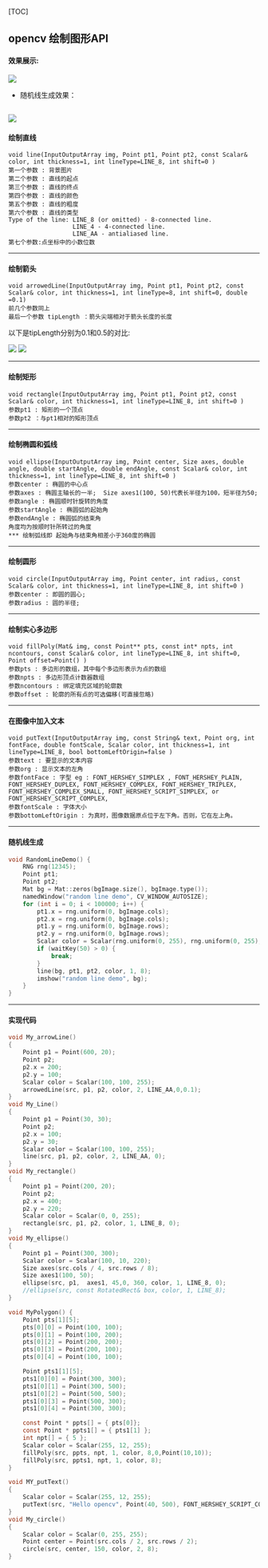 [TOC]
## opencv  绘制图形API
#### 效果展示:
![](https://upload-images.jianshu.io/upload_images/10460153-277e7031c9b7051c.png?imageMogr2/auto-orient/strip%7CimageView2/2/w/1240)

* 随机线生成效果：

![](https://upload-images.jianshu.io/upload_images/10460153-23172efc7e98370b.gif?imageMogr2/auto-orient/strip)
---

#### 绘制直线
```
void line(InputOutputArray img, Point pt1, Point pt2, const Scalar& color, int thickness=1, int lineType=LINE_8, int shift=0 )
第一个参数 : 背景图片
第二个参数 : 直线的起点
第三个参数 : 直线的终点
第四个参数 : 直线的颜色
第五个参数 : 直线的粗度
第六个参数 : 直线的类型
Type of the line: LINE_8 (or omitted) - 8-connected line.
                  LINE_4 - 4-connected line.
                  LINE_AA - antialiased line.
第七个参数:点坐标中的小数位数
```
---
#### 绘制箭头
```
void arrowedLine(InputOutputArray img, Point pt1, Point pt2, const Scalar& color, int thickness=1, int lineType=8, int shift=0, double =0.1)
前几个参数同上
最后一个参数 tipLength ：箭头尖端相对于箭头长度的长度
```
以下是tipLength分别为0.1和0.5的对比:

![](https://upload-images.jianshu.io/upload_images/10460153-7eaf7ada5e06c0eb.png?imageMogr2/auto-orient/strip%7CimageView2/2/w/1240)    ![](https://upload-images.jianshu.io/upload_images/10460153-48bf71730bfa527c.png?imageMogr2/auto-orient/strip%7CimageView2/2/w/1240)

---
#### 绘制矩形
```
void rectangle(InputOutputArray img, Point pt1, Point pt2, const Scalar& color, int thickness=1, int lineType=LINE_8, int shift=0 )
参数pt1 : 矩形的一个顶点
参数pt2 ：与pt1相对的矩形顶点
```
---
#### 绘制椭圆和弧线
```
void ellipse(InputOutputArray img, Point center, Size axes, double angle, double startAngle, double endAngle, const Scalar& color, int thickness=1, int lineType=LINE_8, int shift=0 )
参数center : 椭圆的中心点
参数axes : 椭圆主轴长的一半;  Size axes1(100, 50)代表长半径为100，短半径为50;
参数angle : 椭圆顺时针旋转的角度
参数startAngle : 椭圆弧的起始角
参数endAngle : 椭圆弧的结束角
角度均为按顺时针所转过的角度
*** 绘制弧线即 起始角与结束角相差小于360度的椭圆
```
---
#### 绘制圆形
```
void circle(InputOutputArray img, Point center, int radius, const Scalar& color, int thickness=1, int lineType=LINE_8, int shift=0 )
参数center : 即圆的圆心;
参数radius : 圆的半径;
```
---
#### 绘制实心多边形
```
void fillPoly(Mat& img, const Point** pts, const int* npts, int ncontours, const Scalar& color, int lineType=LINE_8, int shift=0, Point offset=Point() )
参数pts : 多边形的数组，其中每个多边形表示为点的数组
参数npts : 多边形顶点计数器数组
参数ncontours : 绑定填充区域的轮廓数
参数offset : 轮廓的所有点的可选偏移(可直接忽略)
```
---
#### 在图像中加入文本
```
void putText(InputOutputArray img, const String& text, Point org, int fontFace, double fontScale, Scalar color, int thickness=1, int lineType=LINE_8, bool bottomLeftOrigin=false )
参数text : 要显示的文本内容
参数org : 显示文本的左角
参数fontFace : 字型 eg : FONT_HERSHEY_SIMPLEX , FONT_HERSHEY_PLAIN, FONT_HERSHEY_DUPLEX, FONT_HERSHEY_COMPLEX, FONT_HERSHEY_TRIPLEX, FONT_HERSHEY_COMPLEX_SMALL, FONT_HERSHEY_SCRIPT_SIMPLEX, or FONT_HERSHEY_SCRIPT_COMPLEX,
参数fontScale : 字体大小
参数bottomLeftOrigin : 为真时，图像数据原点位于左下角。否则，它在左上角。
```
---
#### 随机线生成
```c
void RandomLineDemo() {
	RNG rng(12345);
	Point pt1;
	Point pt2;
	Mat bg = Mat::zeros(bgImage.size(), bgImage.type());
	namedWindow("random line demo", CV_WINDOW_AUTOSIZE);
	for (int i = 0; i < 100000; i++) {
		pt1.x = rng.uniform(0, bgImage.cols);
		pt2.x = rng.uniform(0, bgImage.cols);
		pt1.y = rng.uniform(0, bgImage.rows);
		pt2.y = rng.uniform(0, bgImage.rows);
		Scalar color = Scalar(rng.uniform(0, 255), rng.uniform(0, 255), rng.uniform(0, 255));
		if (waitKey(50) > 0) {
			break;
		}
		line(bg, pt1, pt2, color, 1, 8);
		imshow("random line demo", bg);
	}
}
```
---
#### 实现代码
```c
void My_arrowLine()
{
	Point p1 = Point(600, 20);
	Point p2;
	p2.x = 200;
	p2.y = 100;
	Scalar color = Scalar(100, 100, 255);
	arrowedLine(src, p1, p2, color, 2, LINE_AA,0,0.1);
}
void My_Line()
{
	Point p1 = Point(30, 30);
	Point p2;
	p2.x = 100;
	p2.y = 30;
	Scalar color = Scalar(100, 100, 255);
	line(src, p1, p2, color, 2, LINE_AA, 0);
}
void My_rectangle()
{
	Point p1 = Point(200, 20);
	Point p2;
	p2.x = 400;
	p2.y = 220;
	Scalar color = Scalar(0, 0, 255);
	rectangle(src, p1, p2, color, 1, LINE_8, 0);
}
void My_ellipse()
{
	Point p1 = Point(300, 300);
	Scalar color = Scalar(100, 10, 220);
	Size axes(src.cols / 4, src.rows / 8);
	Size axes1(100, 50);
	ellipse(src, p1,  axes1, 45,0, 360, color, 1, LINE_8, 0);
	//ellipse(src, const RotatedRect& box, color, 1, LINE_8);
}

void MyPolygon() {
	Point pts[1][5];
	pts[0][0] = Point(100, 100);
	pts[0][1] = Point(100, 200);
	pts[0][2] = Point(200, 200);
	pts[0][3] = Point(200, 100);
	pts[0][4] = Point(100, 100);

	Point pts1[1][5];
	pts1[0][0] = Point(300, 300);
	pts1[0][1] = Point(300, 500);
	pts1[0][2] = Point(500, 500);
	pts1[0][3] = Point(500, 300);
	pts1[0][4] = Point(300, 300);

	const Point * ppts[] = { pts[0]};
	const Point * ppts1[] = { pts1[1] };
	int npt[] = { 5 };
	Scalar color = Scalar(255, 12, 255);
	fillPoly(src, ppts, npt, 1, color, 8,0,Point(10,10));
	fillPoly(src, ppts1, npt, 1, color, 8);
}

void MY_putText()
{
	Scalar color = Scalar(255, 12, 255);
	putText(src, "Hello opencv", Point(40, 500), FONT_HERSHEY_SCRIPT_COMPLEX, 5, color, 1, LINE_8, false);
}
void My_circle()
{
	Scalar color = Scalar(0, 255, 255);
	Point center = Point(src.cols / 2, src.rows / 2);
	circle(src, center, 150, color, 2, 8);
}
```


